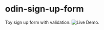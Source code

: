 # odin-sign-up-form
Toy sign up form with validation. ![Live Demo.](https://kckuei.github.io/odin-sign-up-form/)
